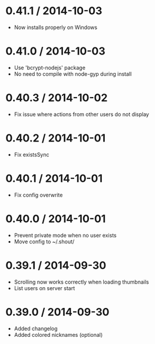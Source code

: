 
0.41.1 / 2014-10-03
==================

  * Now installs properly on Windows

0.41.0 / 2014-10-03
==================

  * Use 'bcrypt-nodejs' package
  * No need to compile with node-gyp during install

0.40.3 / 2014-10-02
==================

  * Fix issue where actions from other users do not display

0.40.2 / 2014-10-01
==================

  * Fix existsSync

0.40.1 / 2014-10-01
==================

  * Fix config overwrite

0.40.0 / 2014-10-01
==================

  * Prevent private mode when no user exists
  * Move config to ~/.shout/

0.39.1 / 2014-09-30
==================

  * Scrolling now works correctly when loading thumbnails
  * List users on server start

0.39.0 / 2014-09-30
===================

  * Added changelog
  * Added colored nicknames (optional)
